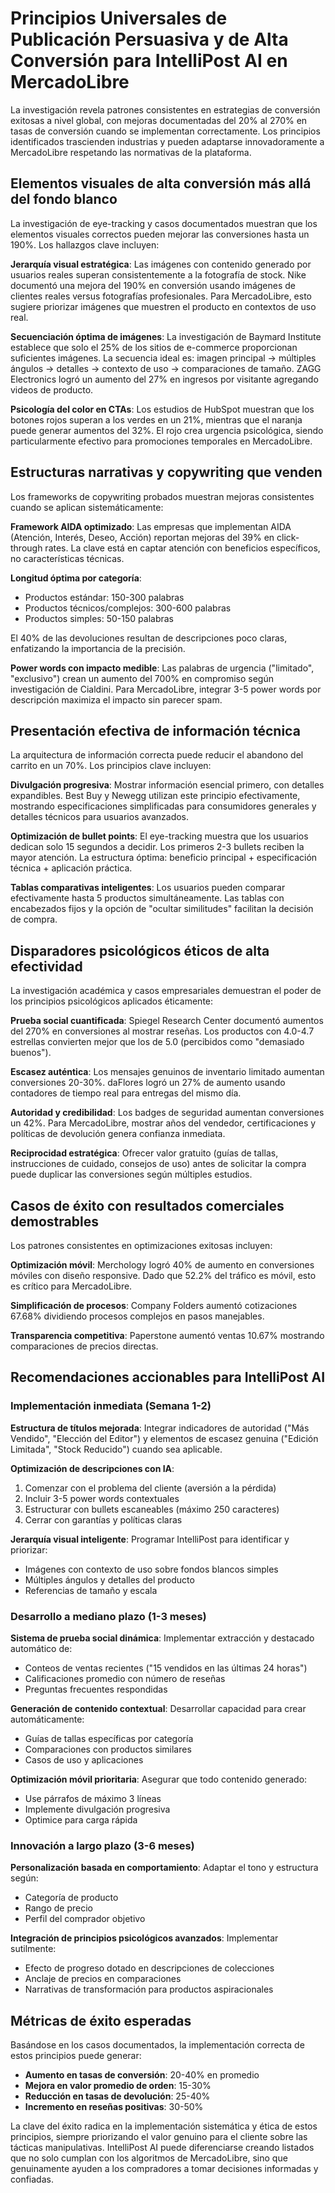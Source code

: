# Principios Universales de Publicación Persuasiva y de Alta Conversión para IntelliPost AI en MercadoLibre

La investigación revela patrones consistentes en estrategias de conversión exitosas a nivel global, con mejoras documentadas del 20% al 270% en tasas de conversión cuando se implementan correctamente. Los principios identificados trascienden industrias y pueden adaptarse innovadoramente a MercadoLibre respetando las normativas de la plataforma.

## Elementos visuales de alta conversión más allá del fondo blanco

La investigación de eye-tracking y casos documentados muestran que los elementos visuales correctos pueden mejorar las conversiones hasta un 190%. Los hallazgos clave incluyen:

**Jerarquía visual estratégica**: Las imágenes con contenido generado por usuarios reales superan consistentemente a la fotografía de stock. Nike documentó una mejora del 190% en conversión usando imágenes de clientes reales versus fotografías profesionales. Para MercadoLibre, esto sugiere priorizar imágenes que muestren el producto en contextos de uso real.

**Secuenciación óptima de imágenes**: La investigación de Baymard Institute establece que solo el 25% de los sitios de e-commerce proporcionan suficientes imágenes. La secuencia ideal es: imagen principal → múltiples ángulos → detalles → contexto de uso → comparaciones de tamaño. ZAGG Electronics logró un aumento del 27% en ingresos por visitante agregando videos de producto.

**Psicología del color en CTAs**: Los estudios de HubSpot muestran que los botones rojos superan a los verdes en un 21%, mientras que el naranja puede generar aumentos del 32%. El rojo crea urgencia psicológica, siendo particularmente efectivo para promociones temporales en MercadoLibre.

## Estructuras narrativas y copywriting que venden

Los frameworks de copywriting probados muestran mejoras consistentes cuando se aplican sistemáticamente:

**Framework AIDA optimizado**: Las empresas que implementan AIDA (Atención, Interés, Deseo, Acción) reportan mejoras del 39% en click-through rates. La clave está en captar atención con beneficios específicos, no características técnicas.

**Longitud óptima por categoría**:
- Productos estándar: 150-300 palabras
- Productos técnicos/complejos: 300-600 palabras
- Productos simples: 50-150 palabras

El 40% de las devoluciones resultan de descripciones poco claras, enfatizando la importancia de la precisión.

**Power words con impacto medible**: Las palabras de urgencia ("limitado", "exclusivo") crean un aumento del 700% en compromiso según investigación de Cialdini. Para MercadoLibre, integrar 3-5 power words por descripción maximiza el impacto sin parecer spam.

## Presentación efectiva de información técnica

La arquitectura de información correcta puede reducir el abandono del carrito en un 70%. Los principios clave incluyen:

**Divulgación progresiva**: Mostrar información esencial primero, con detalles expandibles. Best Buy y Newegg utilizan este principio efectivamente, mostrando especificaciones simplificadas para consumidores generales y detalles técnicos para usuarios avanzados.

**Optimización de bullet points**: El eye-tracking muestra que los usuarios dedican solo 15 segundos a decidir. Los primeros 2-3 bullets reciben la mayor atención. La estructura óptima: beneficio principal + especificación técnica + aplicación práctica.

**Tablas comparativas inteligentes**: Los usuarios pueden comparar efectivamente hasta 5 productos simultáneamente. Las tablas con encabezados fijos y la opción de "ocultar similitudes" facilitan la decisión de compra.

## Disparadores psicológicos éticos de alta efectividad

La investigación académica y casos empresariales demuestran el poder de los principios psicológicos aplicados éticamente:

**Prueba social cuantificada**: Spiegel Research Center documentó aumentos del 270% en conversiones al mostrar reseñas. Los productos con 4.0-4.7 estrellas convierten mejor que los de 5.0 (percibidos como "demasiado buenos").

**Escasez auténtica**: Los mensajes genuinos de inventario limitado aumentan conversiones 20-30%. daFlores logró un 27% de aumento usando contadores de tiempo real para entregas del mismo día.

**Autoridad y credibilidad**: Los badges de seguridad aumentan conversiones un 42%. Para MercadoLibre, mostrar años del vendedor, certificaciones y políticas de devolución genera confianza inmediata.

**Reciprocidad estratégica**: Ofrecer valor gratuito (guías de tallas, instrucciones de cuidado, consejos de uso) antes de solicitar la compra puede duplicar las conversiones según múltiples estudios.

## Casos de éxito con resultados comerciales demostrables

Los patrones consistentes en optimizaciones exitosas incluyen:

**Optimización móvil**: Merchology logró 40% de aumento en conversiones móviles con diseño responsive. Dado que 52.2% del tráfico es móvil, esto es crítico para MercadoLibre.

**Simplificación de procesos**: Company Folders aumentó cotizaciones 67.68% dividiendo procesos complejos en pasos manejables.

**Transparencia competitiva**: Paperstone aumentó ventas 10.67% mostrando comparaciones de precios directas.

## Recomendaciones accionables para IntelliPost AI

### Implementación inmediata (Semana 1-2)

**Estructura de títulos mejorada**: Integrar indicadores de autoridad ("Más Vendido", "Elección del Editor") y elementos de escasez genuina ("Edición Limitada", "Stock Reducido") cuando sea aplicable.

**Optimización de descripciones con IA**:
1. Comenzar con el problema del cliente (aversión a la pérdida)
2. Incluir 3-5 power words contextuales
3. Estructurar con bullets escaneables (máximo 250 caracteres)
4. Cerrar con garantías y políticas claras

**Jerarquía visual inteligente**: Programar IntelliPost para identificar y priorizar:
- Imágenes con contexto de uso sobre fondos blancos simples
- Múltiples ángulos y detalles del producto
- Referencias de tamaño y escala

### Desarrollo a mediano plazo (1-3 meses)

**Sistema de prueba social dinámica**: Implementar extracción y destacado automático de:
- Conteos de ventas recientes ("15 vendidos en las últimas 24 horas")
- Calificaciones promedio con número de reseñas
- Preguntas frecuentes respondidas

**Generación de contenido contextual**: Desarrollar capacidad para crear automáticamente:
- Guías de tallas específicas por categoría
- Comparaciones con productos similares
- Casos de uso y aplicaciones

**Optimización móvil prioritaria**: Asegurar que todo contenido generado:
- Use párrafos de máximo 3 líneas
- Implemente divulgación progresiva
- Optimice para carga rápida

### Innovación a largo plazo (3-6 meses)

**Personalización basada en comportamiento**: Adaptar el tono y estructura según:
- Categoría de producto
- Rango de precio
- Perfil del comprador objetivo

**Integración de principios psicológicos avanzados**: Implementar sutilmente:
- Efecto de progreso dotado en descripciones de colecciones
- Anclaje de precios en comparaciones
- Narrativas de transformación para productos aspiracionales

## Métricas de éxito esperadas

Basándose en los casos documentados, la implementación correcta de estos principios puede generar:
- **Aumento en tasas de conversión**: 20-40% en promedio
- **Mejora en valor promedio de orden**: 15-30%
- **Reducción en tasas de devolución**: 25-40%
- **Incremento en reseñas positivas**: 30-50%

La clave del éxito radica en la implementación sistemática y ética de estos principios, siempre priorizando el valor genuino para el cliente sobre las tácticas manipulativas. IntelliPost AI puede diferenciarse creando listados que no solo cumplan con los algoritmos de MercadoLibre, sino que genuinamente ayuden a los compradores a tomar decisiones informadas y confiadas.
